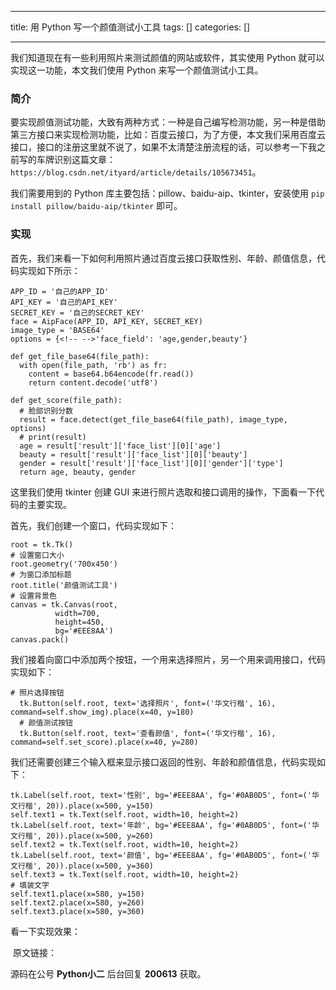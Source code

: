 
--- 
title:  用 Python 写一个颜值测试小工具 
tags: []
categories: [] 

---
我们知道现在有一些利用照片来测试颜值的网站或软件，其实使用 Python 就可以实现这一功能，本文我们使用 Python 来写一个颜值测试小工具。

### 简介

要实现颜值测试功能，大致有两种方式：一种是自己编写检测功能，另一种是借助第三方接口来实现检测功能，比如：百度云接口，为了方便，本文我们采用百度云接口，接口的注册这里就不说了，如果不太清楚注册流程的话，可以参考一下我之前写的车牌识别这篇文章：`https://blog.csdn.net/ityard/article/details/105673451`。

我们需要用到的 Python 库主要包括：pillow、baidu-aip、tkinter，安装使用 `pip install pillow/baidu-aip/tkinter` 即可。

### 实现

首先，我们来看一下如何利用照片通过百度云接口获取性别、年龄、颜值信息，代码实现如下所示：

```
APP_ID = '自己的APP_ID'
API_KEY = '自己的API_KEY'
SECRET_KEY = '自己的SECRET_KEY'
face = AipFace(APP_ID, API_KEY, SECRET_KEY)
image_type = 'BASE64'
options = {<!-- -->'face_field': 'age,gender,beauty'}

def get_file_base64(file_path):
  with open(file_path, 'rb') as fr:
    content = base64.b64encode(fr.read())
    return content.decode('utf8')

def get_score(file_path):
  # 脸部识别分数
  result = face.detect(get_file_base64(file_path), image_type, options)
  # print(result)
  age = result['result']['face_list'][0]['age']
  beauty = result['result']['face_list'][0]['beauty']
  gender = result['result']['face_list'][0]['gender']['type']
  return age, beauty, gender

```

这里我们使用 tkinter 创建 GUI 来进行照片选取和接口调用的操作，下面看一下代码的主要实现。

首先，我们创建一个窗口，代码实现如下：

```
root = tk.Tk()
# 设置窗口大小
root.geometry('700x450')
# 为窗口添加标题
root.title('颜值测试工具')
# 设置背景色
canvas = tk.Canvas(root,
          width=700,
          height=450,
          bg='#EEE8AA')
canvas.pack()

```

我们接着向窗口中添加两个按钮，一个用来选择照片，另一个用来调用接口，代码实现如下：

```
# 照片选择按钮
  tk.Button(self.root, text='选择照片', font=('华文行楷', 16), command=self.show_img).place(x=40, y=180)
  # 颜值测试按钮
  tk.Button(self.root, text='查看颜值', font=('华文行楷', 16), command=self.set_score).place(x=40, y=280)

```

我们还需要创建三个输入框来显示接口返回的性别、年龄和颜值信息，代码实现如下：

```
tk.Label(self.root, text='性别', bg='#EEE8AA', fg='#0AB0D5', font=('华文行楷', 20)).place(x=500, y=150)
self.text1 = tk.Text(self.root, width=10, height=2)
tk.Label(self.root, text='年龄', bg='#EEE8AA', fg='#0AB0D5', font=('华文行楷', 20)).place(x=500, y=260)
self.text2 = tk.Text(self.root, width=10, height=2)
tk.Label(self.root, text='颜值', bg='#EEE8AA', fg='#0AB0D5', font=('华文行楷', 20)).place(x=500, y=360)
self.text3 = tk.Text(self.root, width=10, height=2)
# 填装文字
self.text1.place(x=580, y=150)
self.text2.place(x=580, y=260)
self.text3.place(x=580, y=360)

```

看一下实现效果：

<img src="https://img-blog.csdnimg.cn/20201107084842886.png?x-oss-process=image/watermark,type_ZmFuZ3poZW5naGVpdGk,shadow_10,text_aHR0cHM6Ly9ibG9nLmNzZG4ubmV0L2l0eWFyZA==,size_16,color_FFFFFF,t_70#pic_center" alt=""> 原文链接：

源码在公号 **Python小二** 后台回复 **200613** 获取。
